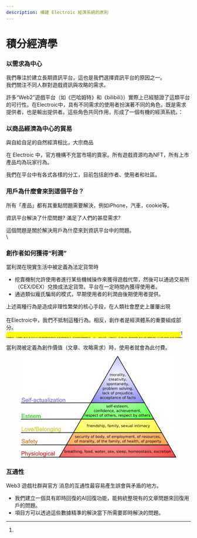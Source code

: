 ```yaml
---
description: 構建 Electroic 經濟系統的原則
---
```


# 積分經濟學

### 以需求為中心



我們專注於建立長期資訊平台，這也是我們選擇資訊平台的原因之一。\
我們關注不同人群對遊戲資訊與攻略的需求。

許多“Web2”遊戲平台（如《巴哈姆特》和《bilibili》）實際上已經驗證了這類平台的可行性。在Electroic中，具有不同需求的使用者扮演著不同的角色，既是需求提供者，也是輸出提供者。這些角色共同作用，形成了一個有機的經濟系統。：

### 以商品經濟為中心的貿易 <a href="#trade-centered-on-commodity-economy" id="trade-centered-on-commodity-economy"></a>

與自給自足的自然經濟相比，大宗商品

在 Electroic 中，官方機構不充當市場的賣家。所有遊戲資源均為NFT，所有上市產品均為玩家行為。

我們在平台中有各式各樣的分工，目前包括創作者、使用者和社區。

### 用戶為什麼會來到這個平台？

所有「產品」都有其重點問題需要解決，例如iPhone，汽車，cookie等。

資訊平台解決了什麼問題? 滿足了人們的甚麼需求?&#x20;

這個問題是關於解決用戶為什麼來到資訊平台中的問題。\
\


### 創作者如何獲得“利潤” <a href="#how-players-obtain-profits" id="how-players-obtain-profits"></a>

當利潤在現實生活中被定義為法定貨幣時

* 挖賣機制允許使用者進行某些機械操作來獲得遊戲代幣，然後可以通過交易所（CEX/DEX）兌換成法定貨幣。平台在一定時間內獲得使用者。
* 通過類似龐氏騙局的模式，早期使用者的利潤由後期使用者提供。

上述兩種行為是造成非理性繁榮的核心手段，在人類社會歷史上屢屢出現\
\
在Electroic中，我們不抵制這種行為。相反，創作者是經濟體系的重要組成部分。\
[<mark style="color:yellow;">**但是，我們需要確保創作者從根本上通過滿足其他使用者的需求來獲得利潤。**</mark>](#user-content-fn-1)[^1]

當利潤被定義為創作價值（文章、攻略需求）時，使用者就會為此付費。

<figure><img src="../.gitbook/assets/image (2).png" alt=""><figcaption></figcaption></figure>

### 互通性 <a href="#division-of-labor" id="division-of-labor"></a>

Web3 遊戲社群與官方 消息的互通性最容易產生誤會與矛盾的地方。

* 我們建立一個具有即時回復的AI回復功能，能夠統整現有的文章問題來回復用戶的問題。
* 項目方可以透過這些數據精準的解決當下所需要即時解決的問題。



[^1]: 
